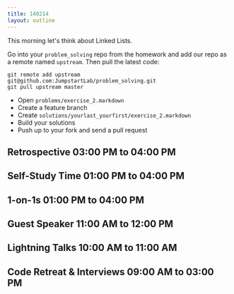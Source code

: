 ```yaml
---
title: 140214
layout: outline
---
```


This morning let's think about Linked Lists.

Go into your `problem_solving` repo from the homework and add our repo as a remote named `upstream`. Then pull the latest code:

```
git remote add upstream git@github.com:JumpstartLab/problem_solving.git
git pull upstream master
```

* Open `problems/exercise_2.markdown`
* Create a feature branch
* Create `solutions/yourlast_yourfirst/exercise_2.markdown`
* Build your solutions
* Push up to your fork and send a pull request

## Retrospective 03:00 PM to 04:00 PM 
## Self-Study Time 01:00 PM to 04:00 PM 
## 1-on-1s 01:00 PM to 04:00 PM 
## Guest Speaker 11:00 AM to 12:00 PM 
## Lightning Talks 10:00 AM to 11:00 AM 
## Code Retreat & Interviews 09:00 AM to 03:00 PM 